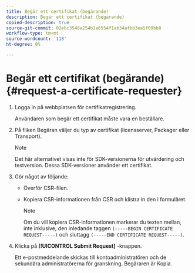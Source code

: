 ```yaml
---
title: Begär ett certifikat (begärande)
description: Begär ett certifikat (begärande)
copied-description: true
source-git-commit: 02ebc3548a254b2a6554f1ab34afbb3ea5f09bb8
workflow-type: tm+mt
source-wordcount: '118'
ht-degree: 0%

---
```


# Begär ett certifikat (begärande){#request-a-certificate-requester}

1. Logga in på webbplatsen för certifikatregistrering.

   Användaren som begär ett certifikat måste vara en beställare.

1. På fliken Begäran väljer du typ av certifikat (licensserver, Packager eller Transport).

   >[!NOTE]
   >
   >Det här alternativet visas inte för SDK-versionerna för utvärdering och testversion. Dessa SDK-versioner använder ett certifikat.

1. Gör något av följande:

   * Överför CSR-filen.
   * Kopiera CSR-informationen från CSR och klistra in den i formuläret.

     >[!NOTE]
     >
     >Om du vill kopiera CSR-informationen markerar du texten mellan, inte inklusive, den inledande taggen `(-----BEGIN CERTIFICATE REQUEST-----)` och sluttagg `(-----END CERTIFICATE REQUEST-----)`.

1. Klicka på **[!UICONTROL Submit Request]** -knappen.

   Ett e-postmeddelande skickas till kontoadministratören och de sekundära administratörerna för granskning. Begäraren är Kopia.
